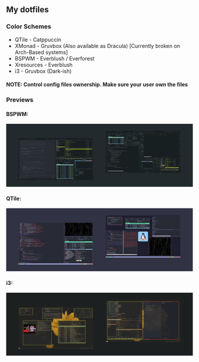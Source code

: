 ## My dotfiles

### Color Schemes

- QTile		- Catppuccin
- XMonad	- Gruvbox (Also available as Dracula) [Currently broken on Arch-Based systems]
- BSPWM		- Everblush / Everforest
- Xresources 	- Everblush
- i3		- Gruvbox (Dark-ish)

#### NOTE: Control config files ownership. Make sure your user own the files

### Previews

#### BSPWM:
![EverBlush](assets/artix-everblush.png)

#### QTile:
![Catppuccin](assets/gentoo-catppuccin.png)

#### i3:
![Gruvbox](assets/openbsd-gruvbox.png)

